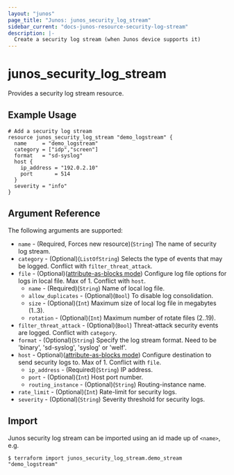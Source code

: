```yaml
---
layout: "junos"
page_title: "Junos: junos_security_log_stream"
sidebar_current: "docs-junos-resource-security-log-stream"
description: |-
  Create a security log stream (when Junos device supports it)
---
```


# junos_security_log_stream

Provides a security log stream resource.

## Example Usage

```hcl
# Add a security log stream
resource junos_security_log_stream "demo_logstream" {
  name     = "demo_logstream"
  category = ["idp","screen"]
  format   = "sd-syslog"
  host {
    ip_address = "192.0.2.10"
    port       = 514
  }
  severity = "info"
}
```

## Argument Reference

The following arguments are supported:

* `name` - (Required, Forces new resource)(`String`) The name of security log stream.
* `category` - (Optional)(`ListOfString`) Selects the type of events that may be logged. Conflict with `filter_threat_attack`.
* `file` - (Optional)([attribute-as-blocks mode](https://www.terraform.io/docs/configuration/attr-as-blocks.html)) Configure log file options for logs in local file. Max of 1. Conflict with `host`.
  * `name` - (Required)(`String`) Name of local log file.
  * `allow_duplicates` - (Optional)(`Bool`) To disable log consolidation.
  * `size` - (Optional)(`Int`) Maximum size of local log file in megabytes (1..3).
  * `rotation` - (Optional)(`Int`) Maximum number of rotate files (2..19).
* `filter_threat_attack` - (Optional)(`Bool`) Threat-attack security events are logged. Conflict with `category`.
* `format` - (Optional)(`String`) Specify the log stream format. Need to be 'binary', 'sd-syslog', 'syslog' or 'welf'.
* `host` - Optional)([attribute-as-blocks mode](https://www.terraform.io/docs/configuration/attr-as-blocks.html)) Configure destination to send security logs to. Max of 1. Conflict with `file`.
  * `ip_address` - (Required)(`String`) IP address.
  * `port` - (Optional)(`Int`) Host port number.
  * `routing_instance` - (Optional)(`String`) Routing-instance name.
* `rate_limit` - (Optional)(`Int`) Rate-limit for security logs.
* `severity` - (Optional)(`String`) Severity threshold for security logs.

## Import

Junos security log stream can be imported using an id made up of `<name>`, e.g.

```
$ terraform import junos_security_log_stream.demo_stream "demo_logstream"
```
